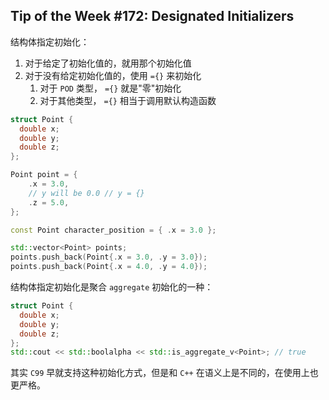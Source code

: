 ## Tip of the Week #172: Designated Initializers

结构体指定初始化：

1. 对于给定了初始化值的，就用那个初始化值
2. 对于没有给定初始化值的，使用 `={}` 来初始化
   1. 对于 `POD` 类型，  `={}` 就是"零"初始化
   2. 对于其他类型， `={}` 相当于调用默认构造函数

```c++
struct Point {
  double x;
  double y;
  double z;
};

Point point = {
    .x = 3.0,
    // y will be 0.0 // y = {}
    .z = 5.0,
};

const Point character_position = { .x = 3.0 };

std::vector<Point> points;
points.push_back(Point{.x = 3.0, .y = 3.0});
points.push_back(Point{.x = 4.0, .y = 4.0});
```

结构体指定初始化是聚合 `aggregate` 初始化的一种：

```c++
struct Point {
  double x;
  double y;
  double z;
};
std::cout << std::boolalpha << std::is_aggregate_v<Point>; // true
```

其实 `C99` 早就支持这种初始化方式，但是和 `C++` 在语义上是不同的，在使用上也更严格。